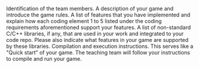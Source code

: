 Identification of the team members.
A description of your game and introduce the game rules.
A list of features that you have implemented and explain how each coding element
1 to 5 listed under the coding requirements aforementioned support your features.
A list of non-standard C/C++ libraries, if any, that are used in your work and integrated to your code repo. Please also indicate what features in your game are supported by
these libraries.
Compilation and execution instructions. This serves like a "Quick start" of your game.
The teaching team will follow your instructions to compile and run your game.
